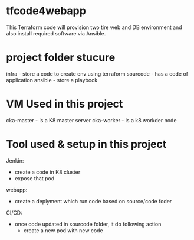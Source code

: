 # tfcode4webapp

This Terraform code will provision two tire web and DB environment and also install required software via Ansible.

# project folder stucure
infra - store a code to create env using terraform
sourcode - has a code of application
ansible - store a playbook

# VM Used in this project
cka-master - is a K8 master server
cka-worker - is a k8 workder node

# Tool used & setup in this project 
Jenkin:
 - create a code in K8 cluster
 - expose that pod

webapp:
 - create a deplyment which run code based on source/code foder 

CI/CD:
 - once code updated in sourcode folder, it do following action
   - create a new pod with new code
